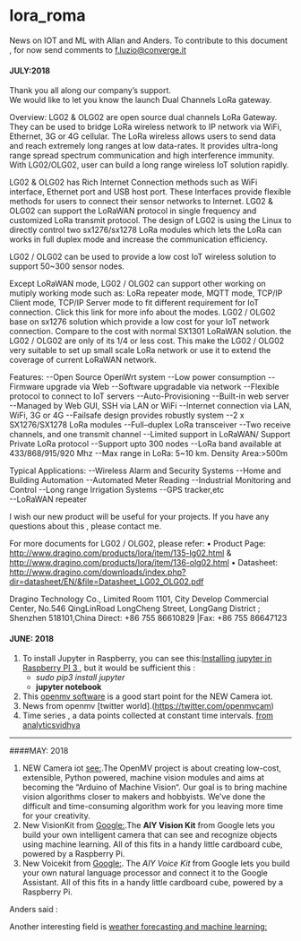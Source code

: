 # lora_roma
News on IOT and ML with Allan and Anders. To contribute to this document , for now send comments to f.luzio@converge.it

#### JULY:2018

Thank you all along our company’s support.  
We would like to let you know the launch Dual Channels LoRa gateway. 
          
Overview: LG02 & OLG02 are open source dual channels LoRa Gateway. They can be used to bridge LoRa wireless network to IP network via WiFi, Ethernet, 3G or 4G cellular. The
LoRa wireless allows users to send data and reach extremely long ranges at low data-rates. It provides ultra-long range spread spectrum communication and high interference immunity. With LG02/OLG02, user can build a long range wireless IoT solution rapidly. 

LG02 & OLG02 has Rich Internet Connection methods such as WiFi interface, Ethernet port and USB host port. These Interfaces provide flexible methods for users to connect their sensor networks to Internet.
LG02 & OLG02 can support the LoRaWAN protocol in single frequency and customized LoRa transmit protocol. The design of LG02 is using the Linux to directly control two sx1276/sx1278 LoRa modules which lets the LoRa can works in full duplex mode and increase the communication efficiency.

LG02 / OLG02 can be used to provide a low cost IoT wireless solution to support 50~300 sensor nodes.
 
Except LoRaWAN mode, LG02 / OLG02 can support other working on mutiply working mode such as: LoRa repeater mode, MQTT mode, TCP/IP Client mode, TCP/IP Server mode to fit different requirement for IoT connection. Click this link for more info about the modes. 
LG02 / OLG02 base on sx1276 solution which provide a low cost for your IoT network connection. Compare to the cost with normal SX1301 LoRaWAN solution. the LG02 / OLG02 are only of its 1/4 or less cost. This make the LG02 / OLG02 very suitable to set up small scale LoRa network or use it to extend the coverage of current LoRaWAN network. 
 
Features: 
   --Open Source OpenWrt system
   --Low power consumption
   --Firmware upgrade via Web
   --Software upgradable via network
   --Flexible protocol to connect to IoT servers
   --Auto-Provisioning
   --Built-in web server
   --Managed by Web GUI, SSH via LAN or WiFi
   --Internet connection via LAN, WiFi, 3G or 4G
   --Failsafe design provides robustly system
   --2 x SX1276/SX1278 LoRa modules
   --Full–duplex LoRa transceiver
   --Two receive channels, and one transmit channel
   --Limited support in LoRaWAN/ Support Private LoRa protocol
   --Support upto 300 nodes
   --LoRa band available at 433/868/915/920 Mhz
   --Max range in LoRa: 5~10 km. Density Area:>500m
 
Typical Applications: 
   --Wireless Alarm and Security Systems
   --Home and Building Automation
   --Automated Meter Reading
   --Industrial Monitoring and Control
   --Long range Irrigation Systems
   --GPS tracker,etc   
   --LoRaWAN repeater

I wish our new product will be useful for your projects. If you have any questions about this , please contact me. 
 
For more documents for LG02 / OLG02, please refer: 
•	Product Page: http://www.dragino.com/products/lora/item/135-lg02.html & http://www.dragino.com/products/lora/item/136-olg02.html 
•	Datasheet: http://www.dragino.com/downloads/index.php?dir=datasheet/EN/&file=Datasheet_LG02_OLG02.pdf   

Dragino Technology Co., Limited 
Room 1101, City Develop Commercial Center,  No.546 QingLinRoad 
LongCheng Street, LongGang District ; Shenzhen 518101,China 
Direct: +86 755 86610829 |Fax: +86 755 86647123  



#### JUNE: 2018 

1. To install Jupyter in Raspberry, you can see this:[Installing jupyter in Raspberry PI 3 ](http://www.instructables.com/id/Jupyter-Notebook-on-Raspberry-Pi/), but it would be sufficient this :
    - *sudo pip3 install jupyter* 
    - **jupyter notebook**   
 2. This [openmv software](https://openmv.io/pages/download) is a good start point for the NEW Camera iot.
 3. News from openmv [twitter world].(https://twitter.com/openmvcam)
 4. Time series ,  a data points collected at constant time intervals. [from analyticsvidhya ](https://www.analyticsvidhya.com/blog/2016/02/time-series-forecasting-codes-python/)


---------------

####MAY: 2018


1. NEW Camera iot  [see:](https://openmv.io/).The OpenMV project is about creating low-cost, extensible, Python powered, machine vision modules and aims at becoming the “Arduino of Machine Vision“. Our goal is to bring machine vision algorithms closer to makers and hobbyists. We’ve done the difficult and time-consuming algorithm work for you leaving more time for your creativity.
2. New VisionKit from [Google:](https://aiyprojects.withgoogle.com/).The **AIY Vision Kit** from Google lets you build your own intelligent camera that can see and recognize objects using machine learning. All of this fits in a handy little cardboard cube, powered by a Raspberry Pi.
3. New Voicekit  from [Google:](https://aiyprojects.withgoogle.com/voice/). The *AIY Voice Kit* from Google lets you build your own natural language processor and connect it to the Google Assistant. All of this fits in a handy little cardboard cube, powered by a Raspberry Pi.

Anders said :

Another interesting field is [weather forecasting and machine learning:](http://stackabuse.com/using-machine-learning-to-predict-the-weather-part-1/)
